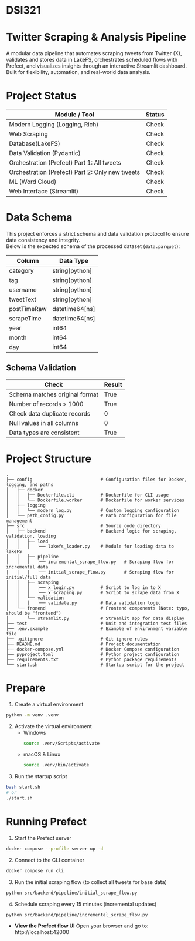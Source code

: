 # DSI321

# Twitter Scraping & Analysis Pipeline
A modular data pipeline that automates scraping tweets from Twitter (X), validates and stores data in LakeFS, orchestrates scheduled flows with Prefect, and visualizes insights through an interactive Streamlit dashboard. Built for flexibility, automation, and real-world data analysis.

# Project Status
| Module / Tool | Status |
| - | :-: |
| Modern Logging (Logging, Rich) | Check |
| Web Scraping | Check |
| Database(LakeFS) | Check |
| Data Validation (Pydantic) | Check |
| Orchestration (Prefect) Part 1: All tweets| Check |
| Orchestration (Prefect) Part 2: Only new tweets| Check |
| ML (Word Cloud)| Check |
| Web Interface (Streamlit) | Check |

# Data Schema

This project enforces a strict schema and data validation protocol to ensure data consistency and integrity.  
Below is the expected schema of the processed dataset (`data.parquet`):

| Column       | Data Type        |
|--------------|------------------|
| category     | string[python]   |
| tag          | string[python]   |
| username     | string[python]   |
| tweetText    | string[python]   |
| postTimeRaw  | datetime64[ns]   |
| scrapeTime   | datetime64[ns]   |
| year         | int64            |
| month        | int64            |
| day          | int64            |

## Schema Validation

| Check                             | Result   |
|----------------------------------|----------|
| Schema matches original format   | True  |
| Number of records > 1000         | True  |
| Check data duplicate records                | 0     |
| Null values in all columns       | 0     |
| Data types are consistent        | True  |

# Project Structure
```
.
├── config                          # Configuration files for Docker, logging, and paths
│   ├── docker                        
│   │   ├── Dockerfile.cli          # Dockerfile for CLI usage
│   │   └── Dockerfile.worker       # Dockerfile for worker services
│   ├── logging
│   │   └── modern_log.py           # Custom logging configuration
│   └── path_config.py              # Path configuration for file management
├── src                             # Source code directory
│   ├── backend                     # Backend logic for scraping, validation, loading
│   │   ├── load
│   │   │   └── lakefs_loader.py    # Module for loading data to lakeFS
│   │   ├── pipeline
│   │   │   ├── incremental_scrape_flow.py   # Scraping flow for incremental data
│   │   │   └── initial_scrape_flow.py       # Scraping flow for initial/full data
│   │   ├── scraping
│   │   │   ├── x_login.py          # Script to log in to X 
│   │   │   └── x_scraping.py       # Script to scrape data from X
│   │   └── validation
│   │   │   └── validate.py         # Data validation logic
│   └── fronend                     # Frontend components (Note: typo, should be "frontend")
│       └── streamlit.py            # Streamlit app for data display
├── test                            # Unit and integration test files
├── .env.example                    # Example of environment variable file
├── .gitignore                      # Git ignore rules
├── README.md                       # Project documentation
├── docker-compose.yml              # Docker Compose configuration
├── pyproject.toml                  # Python project configuration
├── requirements.txt                # Python package requirements
└── start.sh                        # Startup script for the project
```

# Prepare
1. Create a virtual environment
```bash
python -m venv .venv
```
2. Activate the virtual environment
    - Windows
        ```bash
        source .venv/Scripts/activate
        ```
    - macOS & Linux
        ```bash
        source .venv/bin/activate
        ```
3. Run the startup script
```bash
bash start.sh
# or
./start.sh
```

# Running Prefect
1. Start the Prefect server
```bash
docker compose --profile server up -d
```
2. Connect to the CLI container
```bash
docker compose run cli
```
3. Run the initial scraping flow (to collect all tweets for base data)
```bash
python src/backend/pipeline/initial_scrape_flow.py
```
4. Schedule scraping every 15 minutes (incremental updates)
```bash
python src/backend/pipeline/incremental_scrape_flow.py
```
- **View the Prefect flow UI**
Open your browser and go to: http://localhost:42000 
